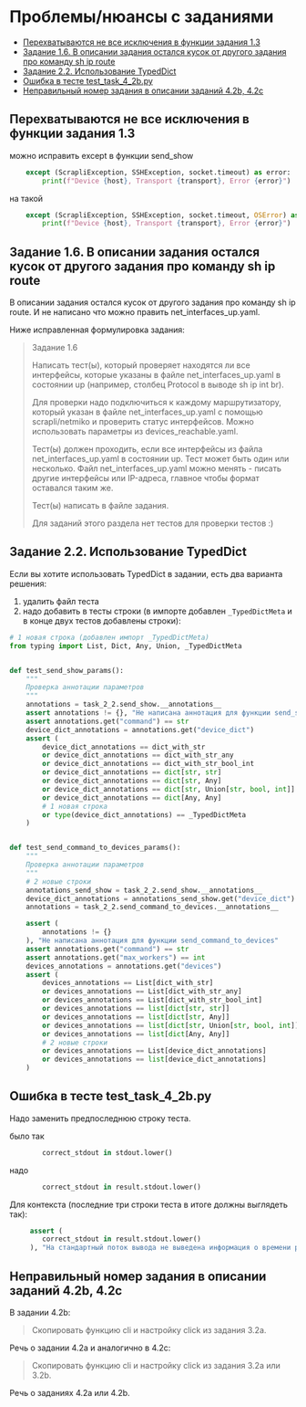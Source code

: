 # Проблемы/нюансы с заданиями

* [Перехватываются не все исключения в функции задания 1.3](https://github.com/pyneng/advpyneng-online-3-sep-dec-2021/blob/main/known_task_issues.md#%D0%BF%D0%B5%D1%80%D0%B5%D1%85%D0%B2%D0%B0%D1%82%D1%8B%D0%B2%D0%B0%D1%8E%D1%82%D1%81%D1%8F-%D0%BD%D0%B5-%D0%B2%D1%81%D0%B5-%D0%B8%D1%81%D0%BA%D0%BB%D1%8E%D1%87%D0%B5%D0%BD%D0%B8%D1%8F-%D0%B2-%D1%84%D1%83%D0%BD%D0%BA%D1%86%D0%B8%D0%B8-%D0%B7%D0%B0%D0%B4%D0%B0%D0%BD%D0%B8%D1%8F-13)
* [Задание 1.6. В описании задания остался кусок от другого задания про команду sh ip route](https://github.com/pyneng/advpyneng-online-3-sep-dec-2021/blob/main/known_task_issues.md#%D0%B7%D0%B0%D0%B4%D0%B0%D0%BD%D0%B8%D0%B5-16)
* [Задание 2.2. Использование TypedDict](https://github.com/pyneng/advpyneng-online-3-sep-dec-2021/blob/main/known_task_issues.md#%D0%B7%D0%B0%D0%B4%D0%B0%D0%BD%D0%B8%D0%B5-22-%D0%B8%D1%81%D0%BF%D0%BE%D0%BB%D1%8C%D0%B7%D0%BE%D0%B2%D0%B0%D0%BD%D0%B8%D0%B5-typeddict)
* [Ошибка в тесте test_task_4_2b.py](https://github.com/pyneng/advpyneng-online-3-sep-dec-2021/blob/main/known_task_issues.md#%D0%BE%D1%88%D0%B8%D0%B1%D0%BA%D0%B0-%D0%B2-%D1%82%D0%B5%D1%81%D1%82%D0%B5-test_task_4_2bpy)
* [Неправильный номер задания в описании заданий 4.2b, 4.2c](https://github.com/pyneng/advpyneng-online-3-sep-dec-2021/blob/main/known_task_issues.md#%D0%BD%D0%B5%D0%BF%D1%80%D0%B0%D0%B2%D0%B8%D0%BB%D1%8C%D0%BD%D1%8B%D0%B9-%D0%BD%D0%BE%D0%BC%D0%B5%D1%80-%D0%B7%D0%B0%D0%B4%D0%B0%D0%BD%D0%B8%D1%8F-%D0%B2-%D0%BE%D0%BF%D0%B8%D1%81%D0%B0%D0%BD%D0%B8%D0%B8-%D0%B7%D0%B0%D0%B4%D0%B0%D0%BD%D0%B8%D0%B9-42b-42c)

## Перехватываются не все исключения в функции задания 1.3

можно исправить except в функции send_show
```python
    except (ScrapliException, SSHException, socket.timeout) as error:
        print(f"Device {host}, Transport {transport}, Error {error}")
```

на такой
```python
    except (ScrapliException, SSHException, socket.timeout, OSError) as error:
        print(f"Device {host}, Transport {transport}, Error {error}")
```

## Задание 1.6. В описании задания остался кусок от другого задания про команду sh ip route

В описании задания остался кусок от другого задания про команду sh ip route.
И не написано что можно править net_interfaces_up.yaml.

Ниже исправленная формулировка задания:

> Задание 1.6
> 
> Написать тест(ы), который проверяет находятся ли все интерфейсы, которые
> указаны в файле net_interfaces_up.yaml в состоянии up (например, столбец
> Protocol в выводе sh ip int br).
> 
> Для проверки надо подключиться к каждому маршрутизатору, который указан в файле
> net_interfaces_up.yaml с помощью scrapli/netmiko и проверить статус интерфейсов.
> Можно использовать параметры из devices_reachable.yaml.
> 
> Тест(ы) должен проходить, если все интерфейсы из файла net_interfaces_up.yaml
> в состоянии up. Тест может быть один или несколько. Файл net_interfaces_up.yaml
> можно менять - писать другие интерфейсы или IP-адреса, главное чтобы формат оставался таким же.
> 
> Тест(ы) написать в файле задания.
> 
> Для заданий этого раздела нет тестов для проверки тестов :)



## Задание 2.2. Использование TypedDict

Если вы хотите использовать TypedDict в задании, есть два варианта решения:

1. удалить файл теста
2. надо добавить в тесты строки (в импорте добавлен ``_TypedDictMeta`` и в конце двух тестов добавлены строки):

```python
# 1 новая строка (добавлен импорт _TypedDictMeta)
from typing import List, Dict, Any, Union, _TypedDictMeta


def test_send_show_params():
    """
    Проверка аннотации параметров
    """
    annotations = task_2_2.send_show.__annotations__
    assert annotations != {}, "Не написана аннотация для функции send_show"
    assert annotations.get("command") == str
    device_dict_annotations = annotations.get("device_dict")
    assert (
        device_dict_annotations == dict_with_str
        or device_dict_annotations == dict_with_str_any
        or device_dict_annotations == dict_with_str_bool_int
        or device_dict_annotations == dict[str, str]
        or device_dict_annotations == dict[str, Any]
        or device_dict_annotations == dict[str, Union[str, bool, int]]
        or device_dict_annotations == dict[Any, Any]
        # 1 новая строка
        or type(device_dict_annotations) == _TypedDictMeta
    )


def test_send_command_to_devices_params():
    """
    Проверка аннотации параметров
    """
    # 2 новые строки
    annotations_send_show = task_2_2.send_show.__annotations__
    device_dict_annotations = annotations_send_show.get("device_dict")
    annotations = task_2_2.send_command_to_devices.__annotations__

    assert (
        annotations != {}
    ), "Не написана аннотация для функции send_command_to_devices"
    assert annotations.get("command") == str
    assert annotations.get("max_workers") == int
    devices_annotations = annotations.get("devices")
    assert (
        devices_annotations == List[dict_with_str]
        or devices_annotations == List[dict_with_str_any]
        or devices_annotations == List[dict_with_str_bool_int]
        or devices_annotations == list[dict[str, str]]
        or devices_annotations == list[dict[str, Any]]
        or devices_annotations == list[dict[str, Union[str, bool, int]]]
        or devices_annotations == list[dict[Any, Any]]
        # 2 новые строки
        or devices_annotations == List[device_dict_annotations]
        or devices_annotations == list[device_dict_annotations]
    )
```

## Ошибка в тесте test_task_4_2b.py

Надо заменить предпоследнюю строку теста.

было так
```python
        correct_stdout in stdout.lower()
```

надо
```python
        correct_stdout in result.stdout.lower()
```

Для контекста (последние три строки теста в итоге должны выглядеть так):
```python
     assert (
        correct_stdout in result.stdout.lower()
     ), "На стандартный поток вывода не выведена информация о времени работы скрипта"
```

## Неправильный номер задания в описании заданий 4.2b, 4.2c

В задании 4.2b:

> Скопировать функцию cli и настройку click из задания 3.2a.

Речь о задании 4.2a и аналогично в 4.2c:

> Скопировать функцию cli и настройку click из задания 3.2a или 3.2b.

Речь о заданиях 4.2a или 4.2b.
